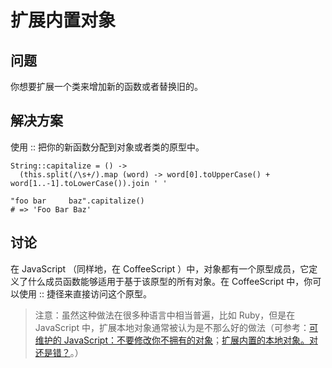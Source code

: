 # 扩展内置对象

## 问题

你想要扩展一个类来增加新的函数或者替换旧的。

## 解决方案

使用 :: 把你的新函数分配到对象或者类的原型中。

```
String::capitalize = () ->
  (this.split(/\s+/).map (word) -> word[0].toUpperCase() + word[1..-1].toLowerCase()).join ' '

"foo bar     baz".capitalize()
# => 'Foo Bar Baz'
```

## 讨论

在 JavaScript （同样地，在 CoffeeScript ）中，对象都有一个原型成员，它定义了什么成员函数能够适用于基于该原型的所有对象。在 CoffeeScript 中，你可以使用 :: 捷径来直接访问这个原型。

>注意：虽然这种做法在很多种语言中相当普遍，比如 Ruby，但是在 JavaScript 中，扩展本地对象通常被认为是不那么好的做法（可参考：[可维护的 JavaScript：不要修改你不拥有的对象](http://www.nczonline.net/blog/2010/03/02/maintainable-javascript-dont-modify-objects-you-down-own/)；[扩展内置的本地对象。对还是错？](http://perfectionkills.com/extending-native-builtins/)。）


